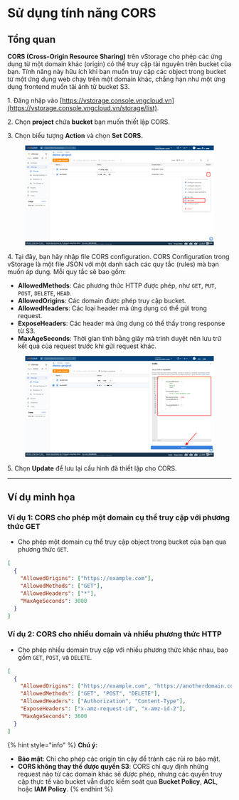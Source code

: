 # Sử dụng tính năng CORS

## **Tổng quan**

**CORS (Cross-Origin Resource Sharing)** trên vStorage cho phép các ứng dụng từ một domain khác (origin) có thể truy cập tài nguyên trên bucket của bạn. Tính năng này hữu ích khi bạn muốn truy cập các object trong bucket từ một ứng dụng web chạy trên một domain khác, chẳng hạn như một ứng dụng frontend muốn tải ảnh từ bucket S3.

1\. Đăng nhập vào [https://vstorage.console.vngcloud.vn](https://vstorage.console.vngcloud.vn/storage/list).

2\. Chọn **project** chứa **bucket** bạn muốn thiết lập CORS.

3\. Chọn biểu tượng **Action** và chọn **Set CORS.**

<figure><img src="../../../../../../.gitbook/assets/image (5) (1) (1) (1) (1) (1) (1) (1) (1) (1) (1) (1) (1) (1) (1) (1) (1) (1).png" alt=""><figcaption></figcaption></figure>

4\. Tại đây, bạn hãy nhập file CORS configuration. CORS Configuration trong vStorage là một file JSON với một danh sách các quy tắc (rules) mà bạn muốn áp dụng. Mỗi quy tắc sẽ bao gồm:&#x20;

* **AllowedMethods**: Các phương thức HTTP được phép, như `GET`, `PUT`, `POST`, `DELETE`, `HEAD`.
* **AllowedOrigins**: Các domain được phép truy cập bucket.
* **AllowedHeaders**: Các loại header mà ứng dụng có thể gửi trong request.
* **ExposeHeaders**: Các header mà ứng dụng có thể thấy trong response từ S3.
* **MaxAgeSeconds**: Thời gian tính bằng giây mà trình duyệt nên lưu trữ kết quả của request trước khi gửi request khác.

<figure><img src="../../../../../../.gitbook/assets/image (6) (1) (1) (1) (1) (1) (1) (1) (1) (1) (1) (1) (1) (1) (1).png" alt=""><figcaption></figcaption></figure>

5\. Chọn **Update** để lưu lại cấu hình đã thiết lập cho CORS.

***

## Ví dụ minh họa

### **Ví dụ 1:** CORS cho phép một domain cụ thể truy cập với phương thức GET

* Cho phép một domain cụ thể truy cập object trong bucket của bạn qua phương thức `GET`.

```json
[
  {
    "AllowedOrigins": ["https://example.com"],
    "AllowedMethods": ["GET"],
    "AllowedHeaders": ["*"],
    "MaxAgeSeconds": 3000
  }
]
```

### **Ví dụ 2:** CORS cho nhiều domain và nhiều phương thức HTTP

* Cho phép nhiều domain truy cập với nhiều phương thức khác nhau, bao gồm `GET`, `POST`, và `DELETE`.

```json
[
  {
    "AllowedOrigins": ["https://example.com", "https://anotherdomain.com"],
    "AllowedMethods": ["GET", "POST", "DELETE"],
    "AllowedHeaders": ["Authorization", "Content-Type"],
    "ExposeHeaders": ["x-amz-request-id", "x-amz-id-2"],
    "MaxAgeSeconds": 3600
  }
]
```

{% hint style="info" %}
**Chú ý:**

* **Bảo mật**: Chỉ cho phép các origin tin cậy để tránh các rủi ro bảo mật.
* **CORS không thay thế được quyền S3**: CORS chỉ quy định những request nào từ các domain khác sẽ được phép, nhưng các quyền truy cập thực tế vào bucket vẫn được kiểm soát qua **Bucket Policy**, **ACL**, hoặc **IAM Policy**.
{% endhint %}
